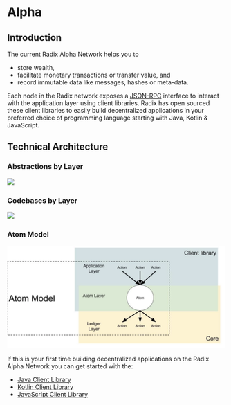 # Alpha

## Introduction

The current Radix Alpha Network helps you to

* store wealth, 
* facilitate monetary transactions or transfer value, and
* record immutable data like messages, hashes or meta-data.  

Each node in the Radix network exposes a [JSON-RPC](https://www.radixdlt.com/post/json-rpc-vs-rest) interface to interact with the application layer using client libraries. Radix has open sourced these client libraries to easily build decentralized applications in your preferred choice of programming language starting with Java, Kotlin & JavaScript.

## Technical Architecture

### Abstractions by Layer

![](https://blobscdn.gitbook.com/v0/b/gitbook-28427.appspot.com/o/assets%2F-LMPbV3hGbTEzGtYlH-m%2F-LPGsS5rY6eVwbpSjY6V%2F-LPDMXdaLgpOLS-0OoNx%2FRadix%20Tech%20Stack%20%281%29.png?alt=media&token=d8421af8-b01b-4758-a25f-b7ccf7829c61)

### Codebases by Layer

![](https://blobscdn.gitbook.com/v0/b/gitbook-28427.appspot.com/o/assets%2F-LMPbV3hGbTEzGtYlH-m%2F-LPGsS5rY6eVwbpSjY6V%2F-LPDMfMCJNNrQLIW1g9T%2FRadix%20Tech%20Stack%20Codebases.jpg?alt=media&token=0d9d9c13-9086-45d8-a053-6583568a006b)

### Atom Model

![](../.gitbook/assets/screen-shot-2018-10-26-at-6.43.02-pm.png)

If this is your first time building decentralized applications on the Radix Alpha Network you can get started with the:

* [Java Client Library](java-client-library-guide/)
* [Kotlin Client Library](kotlin-client-library-guide/)
* [JavaScript Client Library](javascript-client-library-guide/quick-start.md) 



